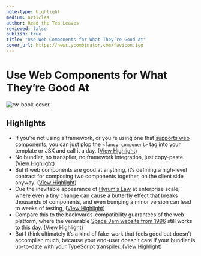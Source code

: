 ```yaml
---
note-type: highlight
medium: articles
author: Read the Tea Leaves
reviewed: false
publish: true
title: "Use Web Components for What They’re Good At"
cover_url: https://news.ycombinator.com/favicon.ico
---
```

# Use Web Components for What They’re Good At

![rw-book-cover](https://news.ycombinator.com/favicon.ico)

## Highlights
- If you’re not using a framework, or you’re using one that [supports web components](https://custom-elements-everywhere.com/), you can just plop the `<fancy-component>` tag into your template or JSX and call it a day. ([View Highlight](https://read.readwise.io/read/01jbj13wyj691ejcz4vwysnkq0))
- No bundler, no transpiler, no framework integration, just copy-paste. ([View Highlight](https://read.readwise.io/read/01jbj14ygqtfwnc59yth4vmq7g))
- But if web components are good at anything, it’s defining a high-level contract for composing two components together, on the client side anyway. ([View Highlight](https://read.readwise.io/read/01jbjakj8gh7gd7zrrmzrv5420))
- Cue the inevitable appearance of [Hyrum’s Law](https://www.hyrumslaw.com/) at enterprise scale, where even a tiny change can cause a butterfly effect that breaks thousands of components, and even bumping a minor version can lead to weeks of testing, ([View Highlight](https://read.readwise.io/read/01jbjappfh3mty9h8jdzwk539b))
- Compare this to the backwards-compatibility guarantees of the web platform, where the venerable [Space Jam website from 1996](https://www.spacejam.com/1996/) still works to this day. ([View Highlight](https://read.readwise.io/read/01jbjar2k9wfaeyf94chycp3sn))
- But I think ultimately it’s a kind of fake-work that feels good but doesn’t accomplish much, because your end-user doesn’t care if your bundler is up-to-date with your TypeScript transpiler. ([View Highlight](https://read.readwise.io/read/01jbjaxbpdf2vz439g92pdkt6f))
